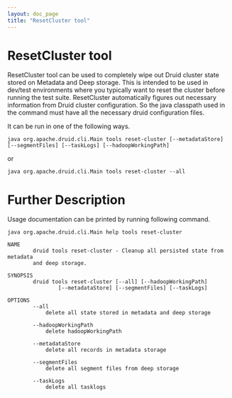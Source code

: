 ```yaml
---
layout: doc_page
title: "ResetCluster tool"
---
```


<!--
  ~ Licensed to the Apache Software Foundation (ASF) under one
  ~ or more contributor license agreements.  See the NOTICE file
  ~ distributed with this work for additional information
  ~ regarding copyright ownership.  The ASF licenses this file
  ~ to you under the Apache License, Version 2.0 (the
  ~ "License"); you may not use this file except in compliance
  ~ with the License.  You may obtain a copy of the License at
  ~
  ~   http://www.apache.org/licenses/LICENSE-2.0
  ~
  ~ Unless required by applicable law or agreed to in writing,
  ~ software distributed under the License is distributed on an
  ~ "AS IS" BASIS, WITHOUT WARRANTIES OR CONDITIONS OF ANY
  ~ KIND, either express or implied.  See the License for the
  ~ specific language governing permissions and limitations
  ~ under the License.
  -->

# ResetCluster tool

ResetCluster tool can be used to completely wipe out Druid cluster state stored on Metadata and Deep storage. This is
intended to be used in dev/test environments where you typically want to reset the cluster before running
the test suite.
ResetCluster automatically figures out necessary information from Druid cluster configuration. So the java classpath
used in the command must have all the necessary druid configuration files.

It can be run in one of the following ways.

```
java org.apache.druid.cli.Main tools reset-cluster [--metadataStore] [--segmentFiles] [--taskLogs] [--hadoopWorkingPath]
```

or

```
java org.apache.druid.cli.Main tools reset-cluster --all
```

# Further Description
Usage documentation can be printed by running following command.

```
java org.apache.druid.cli.Main help tools reset-cluster
```

```
NAME
        druid tools reset-cluster - Cleanup all persisted state from metadata
        and deep storage.

SYNOPSIS
        druid tools reset-cluster [--all] [--hadoopWorkingPath]
                [--metadataStore] [--segmentFiles] [--taskLogs]

OPTIONS
        --all
            delete all state stored in metadata and deep storage

        --hadoopWorkingPath
            delete hadoopWorkingPath

        --metadataStore
            delete all records in metadata storage

        --segmentFiles
            delete all segment files from deep storage

        --taskLogs
            delete all tasklogs
```
